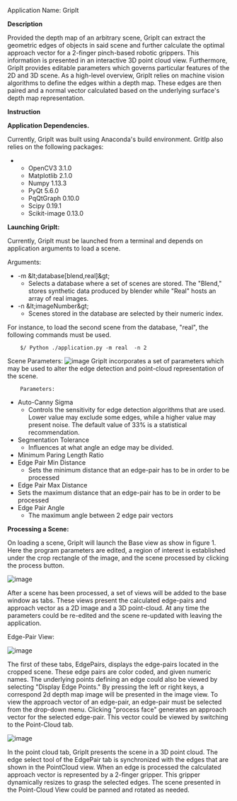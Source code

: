 Application Name: GripIt

**Description**

Provided the depth map of an arbitrary scene, GripIt can extract the geometric edges of objects in said scene and further calculate the optimal approach vector for a 2-finger pinch-based robotic grippers. This information is presented in an interactive 3D point cloud view. Furthermore, GripIt provides editable parameters which governs particular features of the 2D and 3D scene. As a high-level overview, GripIt relies on machine vision algorithms to define the edges within a depth map. These edges are then paired and a normal vector calculated based on the underlying surface&#39;s depth map representation.

**Instruction**

**Application Dependencies.**

Currently, GripIt was built using Anaconda&#39;s build environment. GritIp also relies on the following packages:

-
  - OpenCV3                3.1.0
  - Matplotlib                2.1.0
  - Numpy                        1.13.3
  - PyQt                        5.6.0
  - PqQtGraph                0.10.0
  - Scipy                        0.19.1
  - Scikit-image                0.13.0

**Launching GripIt:**

Currently, GripIt must be launched from a terminal and depends on application arguments to load a scene.

Arguments:

- -m \&lt;database[blend,real]\&gt;
  - Selects a database where a set of scenes are stored. The &quot;Blend,&quot; stores synthetic data produced by blender while &quot;Real&quot; hosts an array of real images.
- -n \&lt;imageNumber\&gt;
  - Scenes stored in the database are selected by their numeric index.

For instance, to load the second scene from the database, &quot;real&quot;, the following commands must be used.

        $/ Python ./application.py -m real  -n 2

Scene Parameters:
![image](https://user-images.githubusercontent.com/847804/47836606-63380180-dd7f-11e8-88ac-6b650e2bd20c.png)
GripIt incorporates a set of parameters which may be used to alter the edge detection and point-cloud representation of the scene.

        Parameters:

- Auto-Canny Sigma
  - Controls the sensitivity for edge detection algorithms that are used. Lower value may exclude some edges, while a higher value may present noise. The default value of 33% is a statistical recommendation.
- Segmentation        Tolerance
  - Influences at what angle an edge may be divided.
- Minimum Paring Length Ratio
- Edge Pair Min Distance
  - Sets the minimum distance that an edge-pair has to be in order to be processed
-  Edge Pair Max Distance
  - Sets the maximum distance that an edge-pair has to be in order to be processed
- Edge Pair Angle
  - The maximum angle between 2 edge pair vectors

**Processing a Scene:**

On loading a scene, GripIt will launch the Base view as show in figure 1. Here the program parameters are edited, a region of interest is established under the crop rectangle of the image, and the scene processed by clicking the process button.

![image](https://user-images.githubusercontent.com/847804/47836771-dccfef80-dd7f-11e8-8450-94cba4f4ef22.png)

After a scene has been processed, a set of views will be added to the base window as tabs. These views present the calculated edge-pairs and approach vector as a 2D image and a 3D point-cloud. At any time the parameters could be re-edited and the scene re-updated with leaving the application.



Edge-Pair View:

![image](https://user-images.githubusercontent.com/847804/47836814-0ab53400-dd80-11e8-8d94-86517731bb55.png)


The first of these tabs, EdgePairs, displays the edge-pairs located in the cropped scene.  These edge pairs are color coded, and given numeric names. The underlying points defining an edge could also be viewed by selecting &quot;Display Edge Points.&quot; By pressing the left or right keys, a correspond 2d depth map image will be presented in the image view. To view the approach vector of an edge-pair, an edge-pair must be selected from the drop-down menu. Clicking &quot;process face&quot; generates an approach vector for the selected edge-pair. This vector could be viewed by switching to the Point-Cloud tab.

![image](https://user-images.githubusercontent.com/847804/47836838-215b8b00-dd80-11e8-8a90-a13437607edc.png)

In the point cloud tab, GripIt presents the scene in a 3D point cloud. The edge select tool of the EdgePair tab is synchronized with the edges that are shown in the PointCloud view. When an edge is processed the calculated approach vector is represented by a 2-finger gripper. This gripper dynamically resizes to grasp the selected edges. The scene presented in the Point-Cloud View could be panned and rotated as needed.
